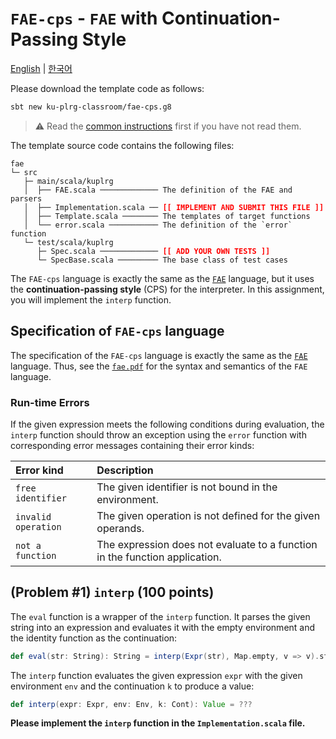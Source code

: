 # `FAE-cps` - `FAE` with Continuation-Passing Style

[English](./README.md) | [한국어](./README.ko.md)

Please download the template code as follows:
```bash
sbt new ku-plrg-classroom/fae-cps.g8
```

> :warning: Read the [common instructions](https://github.com/ku-plrg-classroom/docs/blob/main/README.md) first if you have not read them.

The template source code contains the following files:
<pre><code>fae
└─ src
   ├─ main/scala/kuplrg
   │  ├── FAE.scala ───────────── The definition of the FAE and parsers
   │  ├── Implementation.scala ── <b style='color:red;'>[[ IMPLEMENT AND SUBMIT THIS FILE ]]</b>
   │  ├── Template.scala ──────── The templates of target functions
   │  └── error.scala ─────────── The definition of the `error` function
   └─ test/scala/kuplrg
      ├─ Spec.scala ───────────── <b style='color:red;'>[[ ADD YOUR OWN TESTS ]]</b>
      └─ SpecBase.scala ───────── The base class of test cases</code></pre>

The `FAE-cps` language is exactly the same as the [`FAE`](../fae/README.md)
language, but it uses the **continuation-passing style** (CPS) for the
interpreter. In this assignment, you will implement the `interp` function.

## Specification of `FAE-cps` language

The specification of the `FAE-cps` language is exactly the same as the
[`FAE`](../fae/README.md) language. Thus, see the
[`fae.pdf`](../fae/fae-spec.pdf) for the syntax and semantics of the `FAE`
language.

### Run-time Errors

If the given expression meets the following conditions during evaluation, the
`interp` function should throw an exception using the `error` function with
corresponding error messages containing their error kinds:

| Error kind | Description |
|:-----------|:------------|
| `free identifier` | The given identifier is not bound in the environment. |
| `invalid operation` | The given operation is not defined for the given operands. |
| `not a function` | The expression does not evaluate to a function in the function application. |

## (Problem #1) `interp` (100 points)

The `eval` function is a wrapper of the `interp` function. It parses the given
string into an expression and evaluates it with the empty environment and the
identity function as the continuation:

```scala
def eval(str: String): String = interp(Expr(str), Map.empty, v => v).str
```

The `interp` function evaluates the given expression `expr` with the given
environment `env` and the continuation `k` to produce a value:
```scala
def interp(expr: Expr, env: Env, k: Cont): Value = ???
```
**Please implement the `interp` function in the `Implementation.scala` file.**
